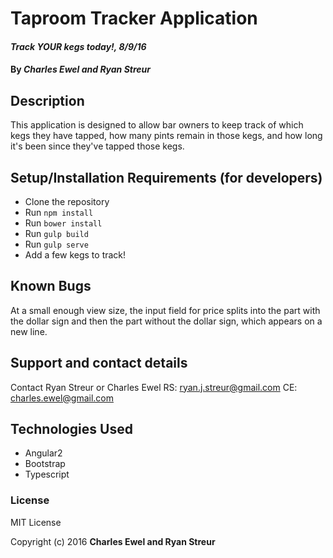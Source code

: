 # Taproom Tracker Application

#### _Track YOUR kegs today!, 8/9/16_

#### By _Charles Ewel and Ryan Streur_

## Description

This application is designed to allow bar owners to keep track of which kegs they have tapped, how many pints remain in those kegs, and how long it's been since they've tapped those kegs.

## Setup/Installation Requirements (for developers)

* Clone the repository
* Run `npm install`
* Run `bower install`
* Run `gulp build`
* Run `gulp serve`
* Add a few kegs to track!

## Known Bugs

At a small enough view size, the input field for price splits into the part with the dollar sign and then the part without the dollar sign, which appears on a new line.

## Support and contact details

Contact Ryan Streur or Charles Ewel
RS: ryan.j.streur@gmail.com
CE: charles.ewel@gmail.com

## Technologies Used

* Angular2
* Bootstrap
* Typescript

### License
MIT License

Copyright (c) 2016 **Charles Ewel and Ryan Streur**
